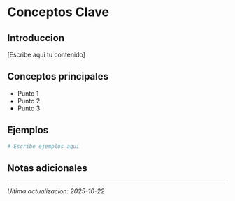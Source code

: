 # Conceptos Clave

## Introduccion

[Escribe aqui tu contenido]

## Conceptos principales

- Punto 1
- Punto 2
- Punto 3

## Ejemplos

```bash
# Escribe ejemplos aqui
```

## Notas adicionales

---
*Ultima actualizacion: 2025-10-22*
